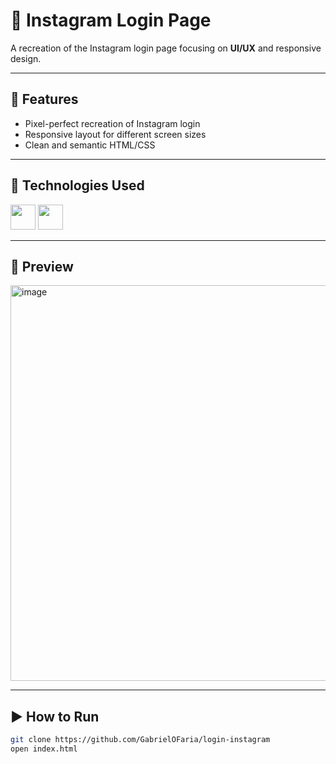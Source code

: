 # 🔑 Instagram Login Page

A recreation of the Instagram login page focusing on **UI/UX** and responsive design.

---

## 🚀 Features
- Pixel-perfect recreation of Instagram login
- Responsive layout for different screen sizes
- Clean and semantic HTML/CSS

---

## 🔧 Technologies Used
<p align="left">
  <img src="https://cdn.jsdelivr.net/gh/devicons/devicon/icons/html5/html5-original.svg" width="40" height="40"/>
  <img src="https://cdn.jsdelivr.net/gh/devicons/devicon/icons/css3/css3-original.svg" width="40" height="40"/>
</p>

---

## 📸 Preview
<img width="934" height="633" alt="image" src="https://github.com/user-attachments/assets/b3abd6a1-5a46-4444-8a7b-60966dcdb186" />


---

## ▶️ How to Run
```bash
git clone https://github.com/GabrielOFaria/login-instagram
open index.html
